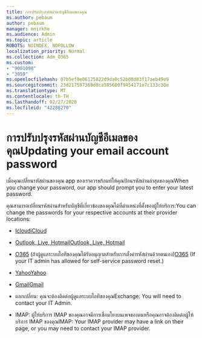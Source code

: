 ```yaml
---
title: การปรับปรุงรหัสผ่านบัญชีอีเมลของคุณ
ms.author: pebaum
author: pebaum
manager: mnirkhe
ms.audience: Admin
ms.topic: article
ROBOTS: NOINDEX, NOFOLLOW
localization_priority: Normal
ms.collection: Adm_O365
ms.custom:
- "9001098"
- "3059"
ms.openlocfilehash: 07b5ef0e06125822d9da0c52b08d83f17aeb49e9
ms.sourcegitcommit: 23d217597369d0ca585600f9454171e7c133c30e
ms.translationtype: MT
ms.contentlocale: th-TH
ms.lasthandoff: 02/27/2020
ms.locfileid: "42288270"
---
```

# <a name="updating-your-email-account-password"></a><span data-ttu-id="58181-102">การปรับปรุงรหัสผ่านบัญชีอีเมลของคุณ</span><span class="sxs-lookup"><span data-stu-id="58181-102">Updating your email account password</span></span>

<span data-ttu-id="58181-103">เมื่อคุณเปลี่ยนรหัสผ่านของคุณ app ของเราควรพร้อมท์ให้คุณป้อนรหัสผ่านล่าสุดของคุณ</span><span class="sxs-lookup"><span data-stu-id="58181-103">When you change your password, our app should prompt you to enter your latest password.</span></span>

<span data-ttu-id="58181-104">คุณสามารถเปลี่ยนรหัสผ่านสำหรับบัญชีที่เกี่ยวข้องของคุณได้ที่ตำแหน่งที่ตั้งของผู้ให้บริการ:</span><span class="sxs-lookup"><span data-stu-id="58181-104">You can change the passwords for your respective accounts at their provider locations:</span></span>

- [<span data-ttu-id="58181-105">Icloud</span><span class="sxs-lookup"><span data-stu-id="58181-105">iCloud</span></span>](https://support.apple.com/HT201487)

- [<span data-ttu-id="58181-106">Outlook, Live, Hotmail</span><span class="sxs-lookup"><span data-stu-id="58181-106">Outlook, Live, Hotmail</span></span>](https://account.live.com/password/reset)

- <span data-ttu-id="58181-107">[O365](https://passwordreset.microsoftonline.com) (ถ้าผู้ดูแลระบบไอทีของคุณได้รับอนุญาตสำหรับการตั้งค่ารหัสผ่านด้วยตนเอง)</span><span class="sxs-lookup"><span data-stu-id="58181-107">[O365](https://passwordreset.microsoftonline.com) (If your IT admin has allowed for self-service password reset.)</span></span>

- [<span data-ttu-id="58181-108">Yahoo</span><span class="sxs-lookup"><span data-stu-id="58181-108">Yahoo</span></span>](https://login.yahoo.com/account/challenge/username?done=https%3A%2F%2Fwww.yahoo.com%2F&authMechanism=secondary&chllngnm=base&sessionIndex=QQ--)

- [<span data-ttu-id="58181-109">Gmail</span><span class="sxs-lookup"><span data-stu-id="58181-109">Gmail</span></span>](https://support.google.com/mail/answer/41078?co=GENIE.Platform%3DDesktop&hl=en)

- <span data-ttu-id="58181-110">แลกเปลี่ยน: คุณจะต้องติดต่อผู้ดูแลระบบไอทีของคุณ</span><span class="sxs-lookup"><span data-stu-id="58181-110">Exchange: You will need to contact your IT Admin.</span></span>

- <span data-ttu-id="58181-111">IMAP: ผู้ให้บริการ IMAP ของคุณอาจมีการเชื่อมโยงบนเพจของตนหรือคุณอาจต้องติดต่อผู้ให้บริการ IMAP ของคุณ</span><span class="sxs-lookup"><span data-stu-id="58181-111">IMAP: Your IMAP provider may have a link on their page, or you may need to contact your IMAP provider.</span></span>